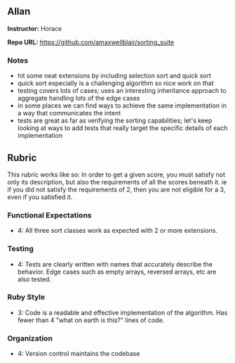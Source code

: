 ## Allan

**Instructor:** Horace

**Repo URL:** https://github.com/amaxwellblair/sorting_suite

### Notes

* hit some neat extensions by including selection sort and quick sort
* quick sort especially is a challenging algorithm so nice work on that
* testing covers lots of cases; uses an interesting inheritance approach
to aggregate handling lots of the edge cases
* in some places we can find ways to achieve the same implementation in a
way that communicates the intent
* tests are great as far as verifying the sorting capabilities; let's keep
looking at ways to add tests that really target the specific details of
each implementation

## Rubric

This rubric works like so: In order to get a given score,
you must satisfy not only its description,
but also the requirements of all the scores beneath it.
ie if you did not satisfy the requirements of 2,
then you are not eligible for a 3, even if you satisfied it.

### Functional Expectations

* 4: All three sort classes work as expected with 2 or more extensions.

### Testing

* 4: Tests are clearly written with names that accurately describe the behavior. Edge cases
such as empty arrays, reversed arrays, etc are also tested.

### Ruby Style

* 3: Code is a readable and effective implementation of the algorithm. Has fewer than 4 "what on earth is this?" lines of code.

### Organization

* 4: Version control maintains the codebase
